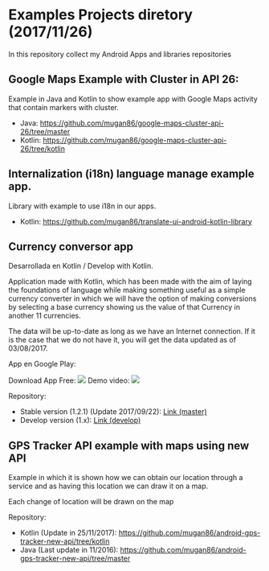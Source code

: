 # Examples Projects diretory (2017/11/26)
In this repository collect my Android Apps and libraries repositories

## Google Maps Example with Cluster in API 26:

Example in Java and Kotlin to show example app with Google Maps activity that contain markers with cluster.

* Java: https://github.com/mugan86/google-maps-cluster-api-26/tree/master
* Kotlin: https://github.com/mugan86/google-maps-cluster-api-26/tree/kotlin

## Internalization (i18n) language manage example app.

Library with example to use i18n in our apps.

* Kotlin: https://github.com/mugan86/translate-ui-android-kotlin-library

## Currency conversor app

Desarrollada en Kotlin / Develop with Kotlin.

Application made with Kotlin, which has been made with the aim of laying the foundations of language while making something useful as a simple currency converter in which we will have the option of making conversions by selecting a base currency showing us the value of that Currency in another 11 currencies.

The data will be up-to-date as long as we have an Internet connection. If it is the case that we do not have it, you will get the data updated as of 03/08/2017.

App en Google Play:

Download App Free: [![](https://a.fsdn.com/allura/p/goopydesktop/icon?1435677519)](https://play.google.com/store/apps/details?id=amldev.currency&hl=es)
Demo video: [![](https://www.youtube.com/yts/img/favicon_48-vfl1s0rGh.png)](https://youtu.be/QPhSzQOi0N0)

Repository: 
* Stable version (1.2.1) (Update 2017/09/22): [Link (master)](https://github.com/mugan86/currency-android-kotlin/tree/master)
* Develop version (1.x): [Link (develop)](https://github.com/mugan86/currency-android-kotlin/tree/develop)

## GPS Tracker API example with maps using new API ##

Example in which it is shown how we can obtain our location through a service and as having this location we can draw it on a map.

Each change of location will be drawn on the map

Repository:
* Kotlin (Update in 25/11/2017): https://github.com/mugan86/android-gps-tracker-new-api/tree/kotlin
* Java (Last update in 11/2016): https://github.com/mugan86/android-gps-tracker-new-api/tree/master
